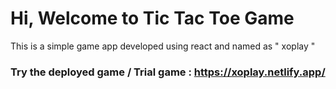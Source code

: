
# Hi, Welcome to Tic Tac Toe Game

This is a simple game app developed using react and named as " xoplay "

### Try the deployed game / Trial game : https://xoplay.netlify.app/

